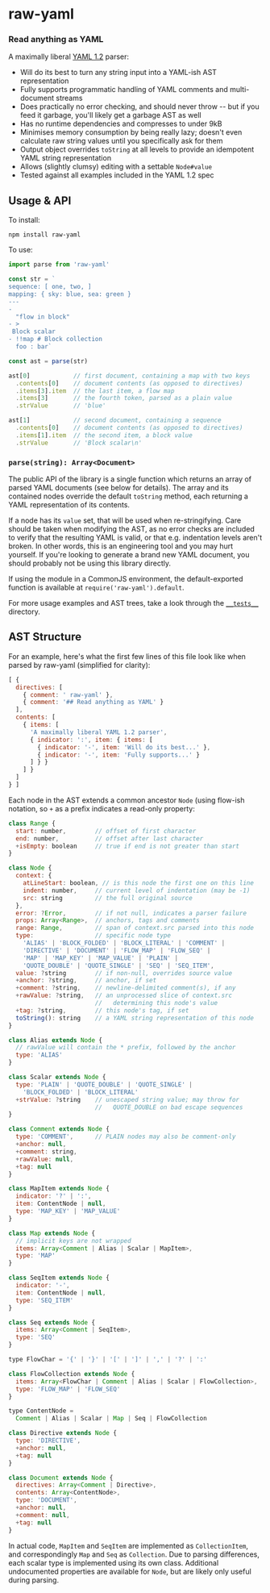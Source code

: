 # raw-yaml
### Read anything as YAML

A maximally liberal [YAML 1.2] parser:
- Will do its best to turn any string input into a YAML-ish AST representation
- Fully supports programmatic handling of YAML comments and multi-document streams
- Does practically no error checking, and should never throw -- but if you feed it garbage, you'll likely get a garbage AST as well
- Has no runtime dependencies and compresses to under 9kB
- Minimises memory consumption by being really lazy; doesn't even calculate raw string values until you specifically ask for them
- Output object overrides `toString` at all levels to provide an idempotent YAML string representation
- Allows (slightly clumsy) editing with a settable `Node#value`
- Tested against all examples included in the YAML 1.2 spec

[YAML 1.2]: http://www.yaml.org/spec/1.2/spec.html


## Usage & API

To install:
```
npm install raw-yaml
```

To use:
```js
import parse from 'raw-yaml'

const str = `
sequence: [ one, two, ]
mapping: { sky: blue, sea: green }
---
-
  "flow in block"
- >
 Block scalar
- !!map # Block collection
  foo : bar`

const ast = parse(str)

ast[0]            // first document, containing a map with two keys
  .contents[0]    // document contents (as opposed to directives)
  .items[3].item  // the last item, a flow map
  .items[3]       // the fourth token, parsed as a plain value
  .strValue       // 'blue'

ast[1]            // second document, containing a sequence
  .contents[0]    // document contents (as opposed to directives)
  .items[1].item  // the second item, a block value
  .strValue       // 'Block scalar\n'
```

### `parse(string): Array<Document>`

The public API of the library is a single function which returns an array of parsed YAML documents (see below for details). The array and its contained nodes override the default `toString` method, each returning a YAML representation of its contents.

If a node has its `value` set, that will be used when re-stringifying. Care should be taken when modifying the AST, as no error checks are included to verify that the resulting YAML is valid, or that e.g. indentation levels aren't broken. In other words, this is an engineering tool and you may hurt yourself. If you're looking to generate a brand new YAML document, you should probably not be using this library directly.

If using the module in a CommonJS environment, the default-exported function is available at `require('raw-yaml').default`.

For more usage examples and AST trees, take a look through the [`__tests__`](https://github.com/eemeli/raw-yaml/tree/master/__tests__) directory.


## AST Structure

For an example, here's what the first few lines of this file look like when parsed by raw-yaml (simplified for clarity):

```js
[ {
  directives: [
    { comment: ' raw-yaml' },
    { comment: '## Read anything as YAML' }
  ],
  contents: [
    { items: [
      'A maximally liberal YAML 1.2 parser',
      { indicator: ':', item: { items: [
        { indicator: '-', item: 'Will do its best...' },
        { indicator: '-', item: 'Fully supports...' }
      ] } }
    ] }
  ]
} ]
```

Each node in the AST extends a common ancestor `Node` (using flow-ish notation, so `+` as a prefix indicates a read-only property:

```js
class Range {
  start: number,        // offset of first character
  end: number,          // offset after last character
  +isEmpty: boolean     // true if end is not greater than start
}

class Node {
  context: {
    atLineStart: boolean, // is this node the first one on this line
    indent: number,     // current level of indentation (may be -1)
    src: string         // the full original source
  },
  error: ?Error,        // if not null, indicates a parser failure
  props: Array<Range>,  // anchors, tags and comments
  range: Range,         // span of context.src parsed into this node
  type:                 // specific node type
    'ALIAS' | 'BLOCK_FOLDED' | 'BLOCK_LITERAL' | 'COMMENT' |
    'DIRECTIVE' | 'DOCUMENT' | 'FLOW_MAP' | 'FLOW_SEQ' |
    'MAP' | 'MAP_KEY' | 'MAP_VALUE' | 'PLAIN' |
    'QUOTE_DOUBLE' | 'QUOTE_SINGLE' | 'SEQ' | 'SEQ_ITEM',
  value: ?string        // if non-null, overrides source value
  +anchor: ?string,     // anchor, if set
  +comment: ?string,    // newline-delimited comment(s), if any
  +rawValue: ?string,   // an unprocessed slice of context.src
                        //   determining this node's value
  +tag: ?string,        // this node's tag, if set
  toString(): string    // a YAML string representation of this node
}

class Alias extends Node {
  // rawValue will contain the * prefix, followed by the anchor
  type: 'ALIAS'
}

class Scalar extends Node {
  type: 'PLAIN' | 'QUOTE_DOUBLE' | 'QUOTE_SINGLE' |
    'BLOCK_FOLDED' | 'BLOCK_LITERAL'
  +strValue: ?string    // unescaped string value; may throw for
                        //   QUOTE_DOUBLE on bad escape sequences
}

class Comment extends Node {
  type: 'COMMENT',      // PLAIN nodes may also be comment-only
  +anchor: null,
  +comment: string,
  +rawValue: null,
  +tag: null
}

class MapItem extends Node {
  indicator: '?' | ':',
  item: ContentNode | null,
  type: 'MAP_KEY' | 'MAP_VALUE'
}

class Map extends Node {
  // implicit keys are not wrapped
  items: Array<Comment | Alias | Scalar | MapItem>,
  type: 'MAP'
}

class SeqItem extends Node {
  indicator: '-',
  item: ContentNode | null,
  type: 'SEQ_ITEM'
}

class Seq extends Node {
  items: Array<Comment | SeqItem>,
  type: 'SEQ'
}

type FlowChar = '{' | '}' | '[' | ']' | ',' | '?' | ':'

class FlowCollection extends Node {
  items: Array<FlowChar | Comment | Alias | Scalar | FlowCollection>,
  type: 'FLOW_MAP' | 'FLOW_SEQ'
}

type ContentNode =
  Comment | Alias | Scalar | Map | Seq | FlowCollection

class Directive extends Node {
  type: 'DIRECTIVE',
  +anchor: null,
  +tag: null
}

class Document extends Node {
  directives: Array<Comment | Directive>,
  contents: Array<ContentNode>,
  type: 'DOCUMENT',
  +anchor: null,
  +comment: null,
  +tag: null
}
```

In actual code, `MapItem` and `SeqItem` are implemented as `CollectionItem`, and correspondingly `Map` and `Seq` as `Collection`. Due to parsing differences, each scalar type is implemented using its own class. Additional undocumented properties are available for `Node`, but are likely only useful during parsing.
